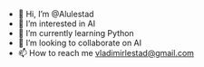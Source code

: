 - 👋 Hi, I’m @Alulestad
- 👀 I’m interested in AI
- 🌱 I’m currently learning Python
- 💞️ I’m looking to collaborate on AI
- 📫 How to reach me vladimirlestad@gmail.com

<!---
Alulestad/Alulestad is a ✨ special ✨ repository because its `README.md` (this file) appears on your GitHub profile.
You can click the Preview link to take a look at your changes.
--->
